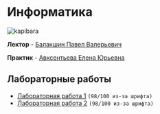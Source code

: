 # Информатика
![kapibara](https://i.pinimg.com/originals/8b/a2/19/8ba219fdbc46bc1e4246af0d235f1da2.gif)



**Лектор** - [Балакшин Павел Валерьевич](https://my.itmo.ru/persons/125598)

**Практик** - [Авксентьева Елена Юрьевна](https://my.itmo.ru/persons/187939)

## Лабораторные работы
* [Лабораторная работа 1](lab1/) `(98/100 из-за шрифта)`
* [Лабораторная работа 2](lab2/) `(98/100 из-за шрифта)`

